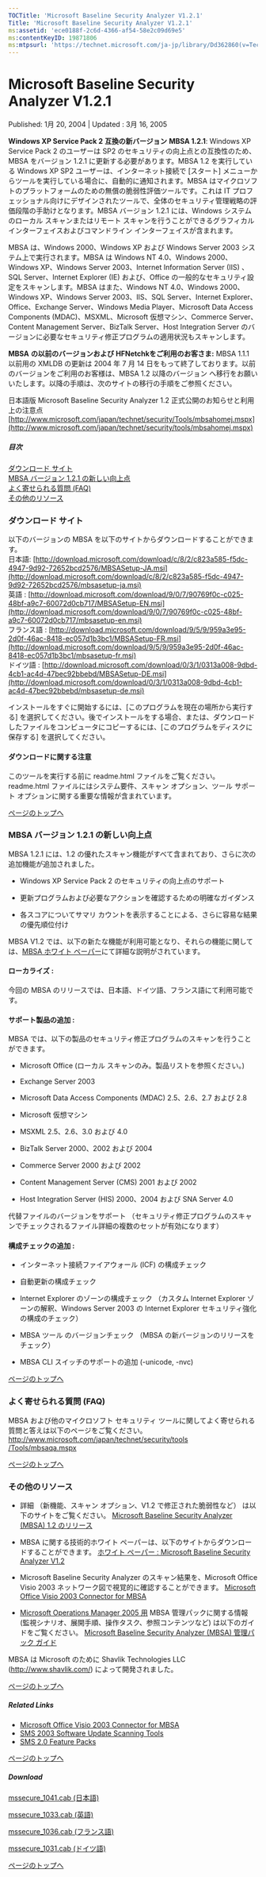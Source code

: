```yaml
---
TOCTitle: 'Microsoft Baseline Security Analyzer V1.2.1'
Title: 'Microsoft Baseline Security Analyzer V1.2.1'
ms:assetid: 'ece0188f-2c6d-4366-af54-58e2c09d69e5'
ms:contentKeyID: 19871806
ms:mtpsurl: 'https://technet.microsoft.com/ja-jp/library/Dd362860(v=TechNet.10)'
---
```


Microsoft Baseline Security Analyzer V1.2.1
===========================================

Published: 1月 20, 2004 | Updated : 3月 16, 2005

**Windows XP Service Pack 2** **互換の新バージョン** **MBSA 1.2.1**: Windows XP Service Pack 2 のユーザーは SP2 のセキュリティの向上点との互換性のため、MBSA をバージョン 1.2.1 に更新する必要があります。MBSA 1.2 を実行している Windows XP SP2 ユーザーは、インターネット接続で \[スタート\] メニューからツールを実行している場合に、自動的に通知されます。MBSA はマイクロソフトのプラットフォームのための無償の脆弱性評価ツールです。これは IT プロフェッショナル向けにデザインされたツールで、全体のセキュリティ管理戦略の評価段階の手助けとなります。MBSA バージョン 1.2.1 には、Windows システムのローカル スキャンまたはリモート スキャンを行うことができるグラフィカル インターフェイスおよびコマンドライン インターフェイスが含まれます。

MBSA は、Windows 2000、Windows XP および Windows Server 2003 システム上で実行されます。MBSA は Windows NT 4.0、Windows 2000、Windows XP、Windows Server 2003、Internet Information Server (IIS) 、SQL Server、Internet Explorer (IE) および、Office の一般的なセキュリティ設定をスキャンします。MBSA はまた、Windows NT 4.0、Windows 2000、Windows XP、Windows Server 2003、IIS、SQL Server、Internet Explorer、Office、Exchange Server、Windows Media Player、Microsoft Data Access Components (MDAC)、MSXML、Microsoft 仮想マシン、Commerce Server、Content Management Server、BizTalk Server、Host Integration Server のバージョンに必要なセキュリティ修正プログラムの適用状況もスキャンします。

**MBSA** **の以前のバージョンおよび** **HFNetchkをご利用のお客さま:**
MBSA 1.1.1 以前用の XMLDB の更新は 2004 年 7 月 14 日をもって終了しております。以前のバージョンをご利用のお客様は、MBSA 1.2 以降のバージョン へ移行をお願いいたします。以降の手順は、次のサイトの移行の手順をご参照ください。

日本語版 Microsoft Baseline Security Analyzer 1.2 正式公開のお知らせと利用上の注意点
[http://www.microsoft.com/japan/technet/security/Tools/mbsahomej.mspx](http://www.microsoft.com/japan/technet/security/tools/mbsahomej.mspx)

##### 目次

[](#edaa)[ダウンロード サイト](#edaa)  
[](#ecaa)[MBSA バージョン 1.2.1 の新しい向上点](#ecaa)  
[](#ebaa)[よく寄せられる質問 (FAQ)](#ebaa)  
[](#eaaa)[その他のリソース](#eaaa)

### ダウンロード サイト

以下のバージョンの MBSA を以下のサイトからダウンロードすることができます。  
日本語: [http://download.microsoft.com/download/c/8/2/c823a585-f5dc-4947-9d92-72652bcd2576/MBSASetup-JA.msi](http://download.microsoft.com/download/c/8/2/c823a585-f5dc-4947-9d92-72652bcd2576/mbsasetup-ja.msi)  
英語 : [http://download.microsoft.com/download/9/0/7/90769f0c-c025-48bf-a9c7-60072d0cb717/MBSASetup-EN.msi](http://download.microsoft.com/download/9/0/7/90769f0c-c025-48bf-a9c7-60072d0cb717/mbsasetup-en.msi)  
フランス語 : [http://download.microsoft.com/download/9/5/9/959a3e95-2d0f-46ac-8418-ec057d1b3bc1/MBSASetup-FR.msi](http://download.microsoft.com/download/9/5/9/959a3e95-2d0f-46ac-8418-ec057d1b3bc1/mbsasetup-fr.msi)  
ドイツ語 : [http://download.microsoft.com/download/0/3/1/0313a008-9dbd-4cb1-ac4d-47bec92bbebd/MBSASetup-DE.msi](http://download.microsoft.com/download/0/3/1/0313a008-9dbd-4cb1-ac4d-47bec92bbebd/mbsasetup-de.msi)  

インストールをすぐに開始するには、\[このプログラムを現在の場所から実行する\] を選択してください。後でインストールをする場合、または、ダウンロードしたファイルをコンピュータにコピーするには、\[このプログラムをディスクに保存する\] を選択してください。

#### ダウンロードに関する注意

このツールを実行する前に readme.html ファイルをご覧ください。readme.html ファイルにはシステム要件、スキャン オプション、ツール サポート オプションに関する重要な情報が含まれています。

[](#mainsection)[ページのトップへ](#mainsection)

### MBSA バージョン 1.2.1 の新しい向上点

MBSA 1.2.1 には、1.2 の優れたスキャン機能がすべて含まれており、さらに次の追加機能が追加されました。

-   Windows XP Service Pack 2 のセキュリティの向上点のサポート

-   更新プログラムおよび必要なアクションを確認するための明確なガイダンス

-   各スコアについてサマリ カウントを表示することによる、さらに容易な結果の優先順位付け

MBSA V1.2 では、以下の新たな機能が利用可能となり、それらの機能に関しては、[MBSA ホワイト ペーパー](http://www.microsoft.com/japan/technet/security/tools/mbsawp.asp)にて詳細な説明がされています。

#### ローカライズ :

今回の MBSA のリリースでは、日本語、ドイツ語、フランス語にて利用可能です。

#### サポート製品の追加 :

MBSA では、以下の製品のセキュリティ修正プログラムのスキャンを行うことができます。

-   Microsoft Office (ローカル スキャンのみ。製品リストを参照ください。)

-   Exchange Server 2003

-   Microsoft Data Access Components (MDAC) 2.5、2.6、2.7 および 2.8

-   Microsoft 仮想マシン

-   MSXML 2.5、2.6、3.0 および 4.0

-   BizTalk Server 2000、2002 および 2004

-   Commerce Server 2000 および 2002

-   Content Management Server (CMS) 2001 および 2002

-   Host Integration Server (HIS) 2000、2004 および SNA Server 4.0

代替ファイルのバージョンをサポート （セキュリティ修正プログラムのスキャンでチェックされるファイル詳細の複数のセットが有効になります）

#### 構成チェックの追加 :

-   インターネット接続ファイアウォール (ICF) の構成チェック

-   自動更新の構成チェック

-   Internet Explorer のゾーンの構成チェック （カスタム Internet Explorer ゾーンの解釈、Windows Server 2003 の Internet Explorer セキュリティ強化の構成のチェック）

-   MBSA ツール のバージョンチェック （MBSA の新バージョンのリリースをチェック）

-   MBSA CLI スイッチのサポートの追加 (-unicode, -nvc)

[](#mainsection)[ページのトップへ](#mainsection)

### よく寄せられる質問 (FAQ)

MBSA および他のマイクロソフト セキュリティ ツールに関してよく寄せられる質問と答えは以下のページをご覧ください。
[http://www.microsoft.com/japan/technet/security/tools /Tools/mbsaqa.mspx](http://www.microsoft.com/japan/technet/security/tools/mbsaqa.mspx)

[](#mainsection)[ページのトップへ](#mainsection)

### その他のリソース

-   詳細 （新機能、スキャン オプション、V1.2 で修正された脆弱性など） は以下のサイトをご覧ください。
    [Microsoft Baseline Security Analyzer (MBSA) 1.2 のリリース](http://support.microsoft.com/?kbid=320454)

-   MBSA に関する技術的ホワイト ペーパーは、以下のサイトからダウンロードすることができます。
    [ホワイト ペーパー : Microsoft Baseline Security Analyzer V1.2](http://www.microsoft.com/japan/technet/security/tools/mbsawp.asp)

-   Microsoft Baseline Security Analyzer のスキャン結果を、Microsoft Office Visio 2003 ネットワーク図で視覚的に確認することができます。
    [Microsoft Office Visio 2003 Connector for MBSA](http://www.microsoft.com/japan/technet/security/tools/mbsavisio.mspx)

-   [Microsoft Operations Manager 2005 用](http://www.microsoft.com/japan/mom/techinfo/default.mspx) MBSA 管理パックに関する情報 (監視シナリオ、展開手順、操作タスク、参照コンテンツなど) は以下のガイドをご覧ください。
    [Microsoft Baseline Security Analyzer (MBSA) 管理パック ガイド](http://www.microsoft.com/downloads/details.aspx?familyid=57f9a6a3-35a4-40c8-a5f3-9d598f430366&displaylang=ja)

MBSA は Microsoft のために Shavlik Technologies LLC (<http://www.shavlik.com/>) によって開発されました。

[](#mainsection)[ページのトップへ](#mainsection)

##### Related Links

-   [Microsoft Office Visio 2003 Connector for MBSA](http://www.microsoft.com/japan/technet/security/tools/mbsavisio.mspx)
-   [SMS 2003 Software Update Scanning Tools](http://www.microsoft.com/japan/smserver/downloads/2003/featurepacks/suspack/)
-   [SMS 2.0 Feature Packs](http://www.microsoft.com/japan/smserver/evaluation/overview/featurepacks/)

[](#mainsection)[ページのトップへ](#mainsection)

##### Download

[mssecure\_1041.cab (日本語)](http://go.microsoft.com/fwlink/?linkid=18120)

[mssecure\_1033.cab (英語)](http://go.microsoft.com/fwlink/?linkid=18922)

[mssecure\_1036.cab (フランス語)](http://go.microsoft.com/fwlink/?linkid=18122)

[mssecure\_1031.cab (ドイツ語)](http://go.microsoft.com/fwlink/?linkid=18121)

[](#mainsection)[ページのトップへ](#mainsection)

